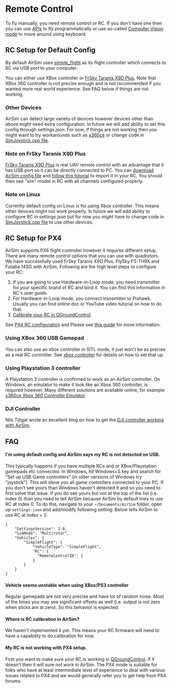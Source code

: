 # Remote Control

To fly manually, you need remote control or RC. If you don't have one then you can use [APIs](apis.md) to fly programmatically or use so-called [Computer Vision mode](image_apis.md) to move around using keyboard.

## RC Setup for Default Config

By default AirSim uses [simple_flight](simple_flight.md) as its flight controller which connects to RC via USB port to your computer.

You can either use XBox controller or [FrSky Taranis X9D Plus](https://hobbyking.com/en_us/frsky-2-4ghz-accst-taranis-x9d-plus-and-x8r-combo-digital-telemetry-radio-system-mode-2.html). Note that XBox 360 controller is not precise enough and is not recommended if you wanted more real world experience. See FAQ below if things are not working.

### Other Devices

AirSim can detect large variety of devices however devices other than above *might* need extra configuration. In future we will add ability to set this config through settings.json. For now, if things are not working then you might want to try workarounds such as [x360ce](http://www.x360ce.com/) or change code in [SimJoystick.cpp file](https://github.com/Cosys-Lab/Cosys-AirSim/blob/main/Unreal/Plugins/AirSim/Source/SimJoyStick/SimJoyStick.cpp#L50).

### Note on FrSky Taranis X9D Plus

[FrSky Taranis X9D Plus](https://hobbyking.com/en_us/frsky-2-4ghz-accst-taranis-x9d-plus-and-x8r-combo-digital-telemetry-radio-system-mode-2.html) is real UAV remote control with an advantage that it has USB port so it can be directly connected to PC. You can [download AirSim config file](misc/AirSim_FrSkyTaranis.bin) and [follow this tutorial](https://www.youtube.com/watch?v=qe-13Gyb0sw) to import it in your RC. You should then see "sim" model in RC with all channels configured properly.

### Note on Linux
Currently default config on Linux is for using Xbox controller. This means other devices might not work properly. In future we will add ability to configure RC in settings.json but for now you *might* have to change  code in [SimJoystick.cpp file](https://github.com/Cosys-Lab/Cosys-AirSim/blob/main/Unreal/Plugins/AirSim/Source/SimJoyStick/SimJoyStick.cpp#L340) to use other devices.

## RC Setup for PX4

AirSim supports PX4 flight controller however it requires different setup. There are many remote control options that you can use with quadrotors. We have successfully used FrSky Taranis X9D Plus, FlySky FS-TH9X and Futaba 14SG with AirSim. Following are the high level steps to configure your RC:

1. If you are going to use Hardware-in-Loop mode, you need transmitter for your specific brand of RC and bind it. You can find this information in RC's user guide. 
2. For Hardware-in-Loop mode, you connect transmitter to Pixhawk. Usually you can find online doc or YouTube video tutorial on how to do that.
3. [Calibrate your RC in QGroundControl](https://docs.qgroundcontrol.com/en/SetupView/Radio.html).

See [PX4 RC configuration](https://docs.px4.io/en/getting_started/rc_transmitter_receiver.html) and Please see [this guide](https://docs.px4.io/master/en/getting_started/rc_transmitter_receiver.html#px4-compatible-receivers) for more information. 

### Using XBox 360 USB Gamepad

You can also use an xbox controller in SITL mode, it just won't be as precise as a real RC controller.
See [xbox controller](xbox_controller.md) for details on how to set that up.

### Using Playstation 3 controller

A Playstation 3 controller is confirmed to work as an AirSim controller. On Windows, an emulator to make it look like an Xbox 360 controller, is required however. Many different solutions are available online, for example [x360ce Xbox 360 Controller Emulator](https://github.com/x360ce/x360ce).

### DJI Controller

Nils Tijtgat wrote an excellent blog on how to get the [DJI controller working with AirSim](https://timebutt.github.io/static/using-a-phantom-dji-controller-in-airsim/).

## FAQ

#### I'm using default config and AirSim says my RC is not detected on USB.

This typically happens if you have multiple RCs and or XBox/Playstation gamepads etc connected. In Windows, hit Windows+S key and search for "Set up USB Game controllers" (in older versions of Windows try "joystick"). This will show you all game controllers connected to your PC. If you don't see yours than Windows haven't detected it and so you need to first solve that issue. If you do see yours but not at the top of the list (i.e. index 0) than you need to tell AirSim because AirSim by default tries to use RC at index 0. To do this, navigate to your `~/Documents/AirSim` folder, open up `settings.json` and add/modify following setting. Below tells AirSim to use RC at index = 2.
```
{
    "SettingsVersion": 2.0,
    "SimMode": "Multirotor",
    "Vehicles": {
        "SimpleFlight": {
            "VehicleType": "SimpleFlight",
            "RC": {
              "RemoteControlID": 2
            }
        }
    }
}
```

#### Vehicle seems unstable when using XBox/PS3 controller

Regular gamepads are not very precise and have lot of random noise. Most of the times you may see significant offsets as well (i.e. output is not zero when sticks are at zero). So this behavior is expected.

#### Where is RC calibration in AirSim?

We haven't implemented it yet. This means your RC firmware will need to have a capability to do calibration for now.

#### My RC is not working with PX4 setup.

First you want to make sure your RC is working in [QGroundControl](https://docs.qgroundcontrol.com/en/SetupView/Radio.html). If it doesn't then it will sure not work in AirSim. The PX4 mode is suitable for folks who have at least intermediate level of experience to deal with various issues related to PX4 and we would generally refer you to get help from PX4 forums.

